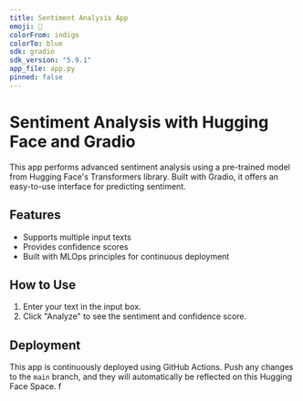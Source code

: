 ```yaml
---
title: Sentiment Analysis App
emoji: 🌟
colorFrom: indigo
colorTo: blue
sdk: gradio
sdk_version: "5.9.1"
app_file: app.py
pinned: false
---
```


# Sentiment Analysis with Hugging Face and Gradio

This app performs advanced sentiment analysis using a pre-trained model from Hugging Face's Transformers library. Built with Gradio, it offers an easy-to-use interface for predicting sentiment.

## Features
- Supports multiple input texts
- Provides confidence scores
- Built with MLOps principles for continuous deployment

## How to Use
1. Enter your text in the input box.
2. Click "Analyze" to see the sentiment and confidence score.

## Deployment
This app is continuously deployed using GitHub Actions. Push any changes to the `main` branch, and they will automatically be reflected on this Hugging Face Space.
f